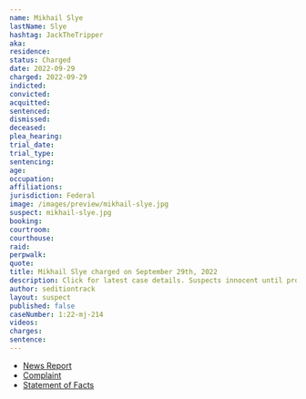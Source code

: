 ```yaml
---
name: Mikhail Slye
lastName: Slye
hashtag: JackTheTripper
aka:
residence:
status: Charged
date: 2022-09-29
charged: 2022-09-29
indicted:
convicted:
acquitted:
sentenced:
dismissed:
deceased:
plea_hearing:
trial_date:
trial_type:
sentencing:
age:
occupation:
affiliations:
jurisdiction: Federal
image: /images/preview/mikhail-slye.jpg
suspect: mikhail-slye.jpg
booking:
courtroom:
courthouse:
raid:
perpwalk:
quote:
title: Mikhail Slye charged on September 29th, 2022
description: Click for latest case details. Suspects innocent until proven guilty.
author: seditiontrack
layout: suspect
published: false
caseNumber: 1:22-mj-214
videos:
charges:
sentence:
---
```


- [News Report]()
- [Complaint](https://www.justice.gov/usao-dc/case-multi-defendant/file/1539651/download)
- [Statement of Facts](https://www.justice.gov/usao-dc/case-multi-defendant/file/1539656/download)

